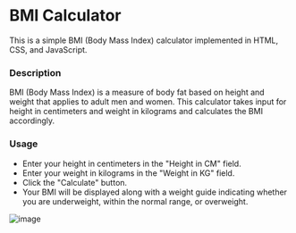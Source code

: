  # BMI Calculator
This is a simple BMI (Body Mass Index) calculator implemented in HTML, CSS, and JavaScript.

### Description
BMI (Body Mass Index) is a measure of body fat based on height and weight that applies to adult men and women. This calculator takes input for height in centimeters and weight in kilograms and calculates the BMI accordingly.

### Usage
- Enter your height in centimeters in the "Height in CM" field.
- Enter your weight in kilograms in the "Weight in KG" field.
- Click the "Calculate" button.
- Your BMI will be displayed along with a weight guide indicating whether you are underweight, within the normal range, or overweight.

![image](https://github.com/HAMZOO0/JavaScript-/assets/98114762/cc73f106-3d0f-42ee-92dc-85c335425b0f)
